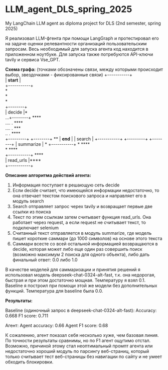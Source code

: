 # LLM_agent_DLS_spring_2025
My LangChain LLM agent as diploma project for DLS (2nd semester, spring 2025)

Я реализовал LLM-фгента при помощи LangGraph и протестировал его на задаче оценки релевантности организаций пользовательским запросам.
Весь необходимый для запуска агента код находится в приложенном ноутбуке.
Для запуска также потребуются API-ключи tavily и сервиса Vse_GPT.

**Схема графа:** (точками обозначены связи, между которыми происходит выбор, звездочками - фиксированные связи)
                     +-----------+                 
                     | __start__ |                 
                     +-----------+                 
                           *                       
                           *                       
                           *                       
                      +--------+                   
                      | decide |*                  
                   ...+--------+ ****              
               ....        .         ****          
           ....           .              ***       
         ..               .                 ****   
+---------+          +--------+                 ** 
| __end__ |          | search |                  +-----------+ 
+---------+          +--------+                  | summarize | 
                          *                      +-----------+ 
                          *                  ****     
                          *              ****        
                    +-----------+    ****             
                    | read_urls |****                   
                    +-----------+                  

**Описание алгоритма действий агента:**

1) Информация поступает в решающую сеть decide
2) Если decide считает, что имеющейся информации недостаточно, то она отвечает текстом поискового запроса и направляет его в модуль search
3) Search отправляет запрос черех tavily и возвращает первые две ссылки из поиска
4) Текст по этим ссылкам затем считывает функция read_urls. Она работает через request, а если request не считывает текст, то подключает selenium
5) Считанный текст отправляется в модуль summarize, где модель пишет короткие саммари (до 1000 символов) на основе этого текста
6) Саммари всесте со всей остальной информацией возвращаются в decide, которая может либо еще один раз совершить поиск (возможно максимум 2 поиска для одного объекта), либо дать финальный ответ: 0.0 либо 1.0

В качестве моделей для саммаризации и принятия решений я использовал модель deepseek-chat-0324-alt-fast, т.к. она недорогая, быстрая и при этом достаточно мощная. Температуру я взял 0.1.
Baseline я построил при помощи этой же модели без дополнительных функций. Температура для baseline была 0.0.

**Результаты:**

Baseline (одиночный запрос в deepseek-chat-0324-alt-fast):
Accuracy: 0.668
F1 score: 0.711

Агент:
Agent accuracy: 0.66
Agent F1 score: 0.68

К сожалению, агент показал себя несколько хуже, чем базовая линия. По точности результаты сравнимы, но по F1 агент ощутимо отстал.
Возможно, причиной этому стал неоптимальный промпт агента или недостаточно хороший модуль по парсингу веб-страниц,
который только считывает тест веб-страницы без навигации по сайту и не умеет обходить блокировки.
